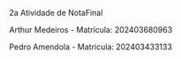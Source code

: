 2a Atividade de NotaFinal

Arthur Medeiros - Matrícula: 202403680963

Pedro Amendola - Matrícula: 202403433133
